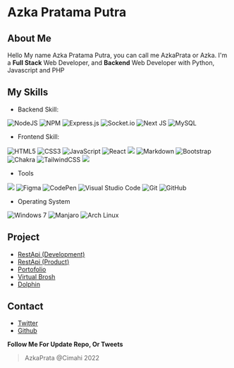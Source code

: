 # Azka Pratama Putra
## About Me 
Hello My name Azka Pratama Putra, you can call me AzkaPrata or Azka. I'm a **Full Stack** Web Developer, and **Backend** Web Developer with Python, Javascript and PHP

## My Skills

  - Backend Skill:

![NodeJS](https://img.shields.io/badge/node.js-6DA55F?style=for-the-badge&logo=node.js&logoColor=white)
![NPM](https://img.shields.io/badge/NPM-%23000000.svg?style=for-the-badge&logo=npm&logoColor=white)
![Express.js](https://img.shields.io/badge/express.js-%23404d59.svg?style=for-the-badge&logo=express&logoColor=%2361DAFB)
![Socket.io](https://img.shields.io/badge/Socket.io-black?style=for-the-badge&logo=socket.io&badgeColor=010101)
![Next JS](https://img.shields.io/badge/Next-black?style=for-the-badge&logo=next.js&logoColor=white)
![MySQL](https://img.shields.io/badge/mysql-%2300f.svg?style=for-the-badge&logo=mysql&logoColor=white)

- Frontend Skill:


![HTML5](https://img.shields.io/badge/html5-%23E34F26.svg?style=for-the-badge&logo=html5&logoColor=white)
![CSS3](https://img.shields.io/badge/css3-%231572B6.svg?style=for-the-badge&logo=css3&logoColor=white)
![JavaScript](https://img.shields.io/badge/javascript-%23323330.svg?style=for-the-badge&logo=javascript&logoColor=%23F7DF1E)
![React](https://img.shields.io/badge/react-%2320232a.svg?style=for-the-badge&logo=react&logoColor=%2361DAFB)
![](https://img.shields.io/badge/json-5E5C5C?style=for-the-badge&logo=json&logoColor=white)
![Markdown](https://img.shields.io/badge/markdown-%23000000.svg?style=for-the-badge&logo=markdown&logoColor=white)
![Bootstrap](https://img.shields.io/badge/bootstrap-%23563D7C.svg?style=for-the-badge&logo=bootstrap&logoColor=white)
![Chakra](https://img.shields.io/badge/chakra-%234ED1C5.svg?style=for-the-badge&logo=chakraui&logoColor=white)
![TailwindCSS](https://img.shields.io/badge/tailwindcss-%2338B2AC.svg?style=for-the-badge&logo=tailwind-css&logoColor=white)
![](https://img.shields.io/badge/Vite-B73BFE?style=for-the-badge&logo=vite&logoColor=FFD62E)

- Tools

![](https://img.shields.io/badge/sublime-%23FF9800.svg?style=for-the-badge&logo=sublime-text&logoColor=white)
![Figma](https://img.shields.io/badge/figma-%23F24E1E.svg?style=for-the-badge&logo=figma&logoColor=white)
![CodePen](https://img.shields.io/badge/CodePen-white?style=for-the-badge&logo=codepen&logoColor=black)
![Visual Studio Code](https://img.shields.io/badge/Visual%20Studio%20Code-0078d7.svg?style=for-the-badge&logo=visual-studio-code&logoColor=white)
![Git](https://img.shields.io/badge/git-%23F05033.svg?style=for-the-badge&logo=git&logoColor=white)
![GitHub](https://img.shields.io/badge/github-%23121011.svg?style=for-the-badge&logo=github&logoColor=white)

- Operating System

![Windows 7](https://img.shields.io/badge/windows-0078d7.svg?style=for-the-badge&logo=windows&logoColor=white)
![Manjaro](https://img.shields.io/badge/manjaro-35BF5C.svg?style=for-the-badge&logo=manjaro&logoColor=white)
![Arch Linux](https://img.shields.io/badge/arch-1793D1.svg?style=for-the-badge&logo=arch-linux&logoColor=white)

## Project

- [RestApi (Development)](https://github.com/azkaprata/restapi)
- [RestApi (Product)](http://gudangbaju.onrender.com/api)
- [Portofolio](https://azkaprata.github.io)
- [Virtual Brosh](https://virtualbrosh.onrender.com/)
- [Dolphin](https://github.com/azkaprata/dolphin)


## Contact

- [Twitter](https://twitter.com/azka45306678)
- [Github](https://github.com/azkaprata)


**Follow Me For Update Repo, Or Tweets**

> AzkaPrata @Cimahi 2022
